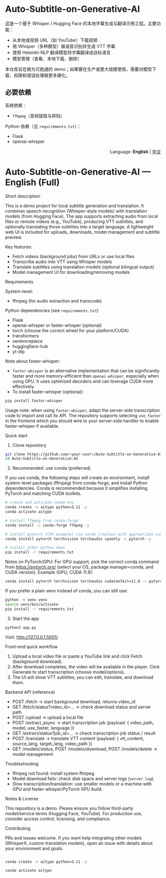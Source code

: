 # Auto-Subtitle-on-Generative-AI

这是一个基于 Whisper / Hugging Face 的本地字幕生成与翻译示例工程。主要功能：

- 从本地或视频 URL（如 YouTube）下载视频
- 用 Whisper（多种模型）做语音识别并生成 VTT 字幕
- 使用 Helsinki-NLP 翻译模型将字幕翻译成目标语言
- 模型管理（查看、本地下载、删除）

本仓库旨在做为可跑通的 demo；如果要在生产或更大规模使用，需要对模型下载、权限和错误处理做更多硬化。

## 必要依赖

系统依赖：
- `ffmpeg`（音频提取与转码）

Python 依赖（见 `requirements.txt`）：
- Flask
- openai-whisper
<!-- Language selector: default is English. Click a link to switch. -->
<p align="right">Language: <strong>English</strong> | <a href="README.zh-CN.md">中文</a></p>

# Auto-Subtitle-on-Generative-AI — English (Full)

Short description

This is a demo project for local subtitle generation and translation. It combines speech recognition (Whisper-style models) with translation models (from Hugging Face). The app supports extracting audio from local files or remote videos (e.g., YouTube), producing VTT subtitles, and optionally translating those subtitles into a target language. A lightweight web UI is included for uploads, downloads, model management and subtitle preview.

Key features:
- Fetch videos (background jobs) from URLs or use local files
- Transcribe audio into VTT using Whisper models
- Translate subtitles using translation models (optional bilingual output)
- Model management UI for downloading/removing models

Requirements

System-level:
- ffmpeg (for audio extraction and transcode)

Python dependencies (see `requirements.txt`):
- Flask
- openai-whisper or faster-whisper (optional)
- torch (choose the correct wheel for your platform/CUDA)
- transformers
- sentencepiece
- huggingface-hub
- yt-dlp

Note about faster-whisper:
- `faster-whisper` is an alternative implementation that can be significantly faster and more memory-efficient than `openai-whisper`, especially when using GPU. It uses optimized decoders and can leverage CUDA more effectively.
- To install faster-whisper (optional):

```bash
pip install faster-whisper
```

Usage note: when using `faster-whisper`, adapt the server-side transcription code to import and call its API. The repository supports selecting `use_faster` in the frontend which you should wire to your server-side handler to enable faster-whisper if available.

Quick start

1) Clone repository

```bash
git clone https://github.com/<your-user>/Auto-Subtitle-on-Generative-AI.git
cd Auto-Subtitle-on-Generative-AI
```

2) Recommended: use conda (preferred)

If you use conda, the following steps will create an environment, install system-level packages (ffmpeg) from conda-forge, and install Python dependencies. Conda is recommended because it simplifies installing PyTorch and matching CUDA toolkits.

```bash
# create and activate conda env
conda create -n aitype python=3.11 -y
conda activate aitype

# install ffmpeg from conda-forge
conda install -c conda-forge ffmpeg -y

# install pytorch (CPU example) via conda (replace with appropriate cudatoolkit for GPU)
conda install pytorch torchvision torchaudio cpuonly -c pytorch -y

# install other python deps
pip install -r requirements.txt
```

Notes on PyTorch/GPU: For GPU support, pick the correct conda command from https://pytorch.org/ (select your OS, package manager=conda, and CUDA version). Example (GPU, CUDA 11.8):

```bash
conda install pytorch torchvision torchaudio cudatoolkit=11.8 -c pytorch -c nvidia -y
```

If you prefer a plain venv instead of conda, you can still use:

```bash
python -m venv venv
source venv/bin/activate
pip install -r requirements.txt
```

3) Start the app

```bash
python3 app.py
```

Visit: http://127.0.0.1:5001/

Front-end quick workflow

1. Upload a local video file or paste a YouTube link and click Fetch (background download).
2. After download completes, the video will be available in the player. Click Generate to start transcription (choose model/options).
3. The UI will show VTT subtitles; you can edit, translate, and download them.

Backend API (reference)

- POST /fetch -> start background download, returns video_id
- GET /fetch/status?video_id=... -> check download status and server path
- POST /upload -> upload a local file
- POST /extract_async -> start transcription job (payload: { video_path, model, use_faster, language })
- GET /extract/status?job_id=... -> check transcription job status / result
- POST /translate -> translate VTT content (payload: { vtt_content, source_lang, target_lang, video_path })
- GET /models/status, POST /models/download, POST /models/delete -> model management

Troubleshooting

- ffmpeg not found: install system ffmpeg.
- Model download fails: check disk space and server logs (`server.log`).
- Slow transcription/translation: use smaller models or a machine with GPU and faster-whisper/PyTorch GPU build.

Notes & License

This repository is a demo. Please ensure you follow third-party model/service terms (Hugging Face, YouTube). For production use, consider access control, licensing, and compliance.

Contributing

PRs and issues welcome. If you want help integrating other models (WhisperX, custom translation models), open an issue with details about your environment and goals.

```bash

conda create -n aitype python=3.11 -y

conda activate aitype

```
